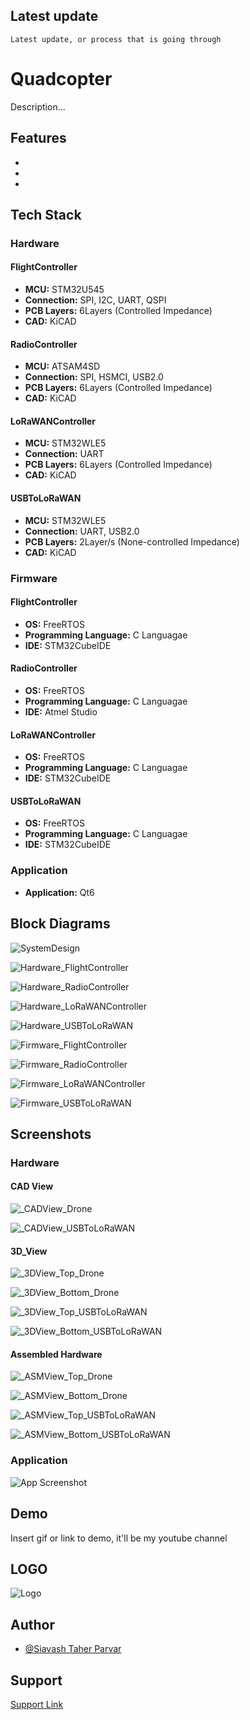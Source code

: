 
## Latest update


``
Latest update, or process that is going through
``


# Quadcopter

Description...


## Features

- 
- 
- 


## Tech Stack

### Hardware

#### FlightController
- **MCU:** STM32U545
- **Connection:** SPI, I2C, UART, QSPI
- **PCB Layers:** 6Layers (Controlled Impedance)
- **CAD:** KiCAD

#### RadioController
- **MCU:** ATSAM4SD
- **Connection:** SPI, HSMCI, USB2.0
- **PCB Layers:** 6Layers (Controlled Impedance)
- **CAD:** KiCAD

#### LoRaWANController
- **MCU:** STM32WLE5
- **Connection:** UART
- **PCB Layers:** 6Layers (Controlled Impedance)
- **CAD:** KiCAD

#### USBToLoRaWAN
- **MCU:** STM32WLE5
- **Connection:** UART, USB2.0
- **PCB Layers:** 2Layer/s (None-controlled Impedance)
- **CAD:** KiCAD

### Firmware

#### FlightController
- **OS:** FreeRTOS
- **Programming Language:** C Languagae
- **IDE:** STM32CubeIDE

#### RadioController
- **OS:** FreeRTOS
- **Programming Language:** C Languagae
- **IDE:** Atmel Studio

#### LoRaWANController
- **OS:** FreeRTOS
- **Programming Language:** C Languagae
- **IDE:** STM32CubeIDE

#### USBToLoRaWAN
- **OS:** FreeRTOS
- **Programming Language:** C Languagae
- **IDE:** STM32CubeIDE

### Application

- **Application:** Qt6


## Block Diagrams

![SystemDesign](https://github.com/mend0z0/Quadcopter/blob/main/Document/Block%20Diagrams/_FBD_SYS_QuadCopter_v1.0.svg)

![Hardware_FlightController](https://github.com/mend0z0/Quadcopter/blob/main/Document/Block%20Diagrams/_FBD_HW_FlightController_v1.0.svg)

![Hardware_RadioController](https://github.com/mend0z0/Quadcopter/blob/main/Document/Block%20Diagrams/_FBD_HW_RadioController_v1.0.svg)

![Hardware_LoRaWANController](https://github.com/mend0z0/)

![Hardware_USBToLoRaWAN](https://github.com/mend0z0/Quadcopter/blob/main/Document/Block%20Diagrams/_FBD_HW_USBToLoRaWAN_v1.0.svg)

![Firmware_FlightController](https://github.com/mend0z0/Quadcopter/blob/main/Document/Block%20Diagrams/_FBD_FW_FlightController_v1.0.svg)

![Firmware_RadioController](https://github.com/mend0z0/Quadcopter/blob/main/Document/Block%20Diagrams/_FBD_FW_RadioController_v1.0.svg)

![Firmware_LoRaWANController](https://github.com/mend0z0/Quadcopter/blob/main/Document/Block%20Diagrams/_FBD_FW_LoraWANController_v1.0.svg)

![Firmware_USBToLoRaWAN](https://github.com/mend0z0/Quadcopter/blob/main/Document/Block%20Diagrams/_FBD_FW_USBToLoRaWAN_v1.0.svg)


## Screenshots

### Hardware

#### CAD View

![_CADView_Drone](https://github.com/mend0z0)

![_CADView_USBToLoRaWAN](https://github.com/mend0z0)

#### 3D_View

![_3DView_Top_Drone](https://github.com/mend0z0)

![_3DView_Bottom_Drone](https://github.com/mend0z0)

![_3DView_Top_USBToLoRaWAN](https://github.com/mend0z0)

![_3DView_Bottom_USBToLoRaWAN](https://github.com/mend0z0)
 
#### Assembled Hardware

![_ASMView_Top_Drone](https://github.com/mend0z0)

![_ASMView_Bottom_Drone](https://github.com/mend0z0)

![_ASMView_Top_USBToLoRaWAN](https://github.com/mend0z0)

![_ASMView_Bottom_USBToLoRaWAN](https://github.com/mend0z0)

### Application
![App Screenshot](https://github.com/mend0z0)


## Demo

Insert gif or link to demo, it'll be my youtube channel

## LOGO

![Logo](https://github.com/mend0z0/Quadcopter/blob/main/Logo.png)


## Author

- [@Siavash Taher Parvar](https://www.linkedin.com/in/mend0z0)


## Support

[Support Link](https://github.com/sponsors/mend0z0)

